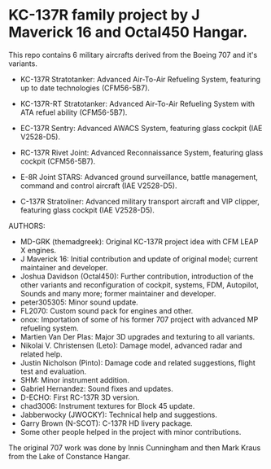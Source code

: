 # KC-137R family project by J Maverick 16 and Octal450 Hangar.

This repo contains 6 military aircrafts derived from the Boeing 707 and it's variants.

- KC-137R Stratotanker: Advanced Air-To-Air Refueling System, featuring up to date technologies (CFM56-5B7).

- KC-137R-RT Stratotanker: Advanced Air-To-Air Refueling System with ATA refuel ability (CFM56-5B7).

- EC-137R Sentry: Advanced AWACS System, featuring glass cockpit (IAE V2528-D5).

- RC-137R Rivet Joint: Advanced Reconnaissance System, featuring glass cockpit (CFM56-5B7).

- E-8R Joint STARS: Advanced ground surveillance, battle management, command and control aircraft (IAE V2528-D5).

- C-137R Stratoliner: Advanced military transport aircraft and VIP clipper, featuring glass cockpit (IAE V2528-D5).

AUTHORS:
* MD-GRK (themadgreek): Original KC-137R project idea with CFM LEAP X engines.
* J Maverick 16: Initial contribution and update of original model; current maintainer and developer.
* Joshua Davidson (Octal450): Further contribution, introduction of the other variants and reconfiguration of cockpit, systems, FDM, Autopilot, Sounds and many more; former maintainer and developer.
* peter305305: Minor sound update.
* FL2070: Custom sound pack for engines and other.
* onox: Importation of some of his former 707 project with advanced MP refueling system.
* Martien Van Der Plas: Major 3D upgrades and texturing to all variants.
* Nikolai V. Christensen (Leto): Damage model, advanced radar and related help.
* Justin Nicholson (Pinto): Damage code and related suggestions, flight test and evaluation.
* SHM: Minor instrument addition.
* Gabriel Hernandez: Sound fixes and updates.
* D-ECHO: First RC-137R 3D version.
* chad3006: Instrument textures for Block 45 update.
* Jabberwocky (JWOCKY): Technical help and suggestions.
* Garry Brown (N-SCOT): C-137R HD livery package.
* Some other people helped in the project with minor contributions.

The original 707 work was done by Innis Cunningham and then Mark Kraus from the Lake of Constance Hangar.